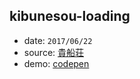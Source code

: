 ## kibunesou-loading

* date: `2017/06/22`
* source: [貴船荘](https://www.kibunesou.com/)
* demo: [codepen](https://codepen.io/yrq110/pen/XgMJje)
